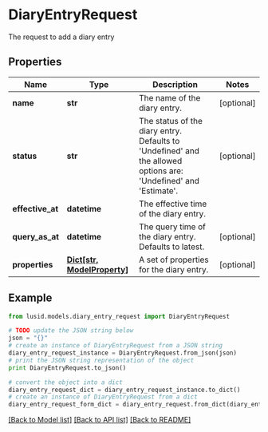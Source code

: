 # DiaryEntryRequest

The request to add a diary entry

## Properties
Name | Type | Description | Notes
------------ | ------------- | ------------- | -------------
**name** | **str** | The name of the diary entry. | [optional] 
**status** | **str** | The status of the diary entry. Defaults to &#39;Undefined&#39; and the allowed options are: &#39;Undefined&#39; and &#39;Estimate&#39;. | [optional] 
**effective_at** | **datetime** | The effective time of the diary entry. | 
**query_as_at** | **datetime** | The query time of the diary entry. Defaults to latest. | [optional] 
**properties** | [**Dict[str, ModelProperty]**](ModelProperty.md) | A set of properties for the diary entry. | [optional] 

## Example

```python
from lusid.models.diary_entry_request import DiaryEntryRequest

# TODO update the JSON string below
json = "{}"
# create an instance of DiaryEntryRequest from a JSON string
diary_entry_request_instance = DiaryEntryRequest.from_json(json)
# print the JSON string representation of the object
print DiaryEntryRequest.to_json()

# convert the object into a dict
diary_entry_request_dict = diary_entry_request_instance.to_dict()
# create an instance of DiaryEntryRequest from a dict
diary_entry_request_form_dict = diary_entry_request.from_dict(diary_entry_request_dict)
```
[[Back to Model list]](../README.md#documentation-for-models) [[Back to API list]](../README.md#documentation-for-api-endpoints) [[Back to README]](../README.md)


